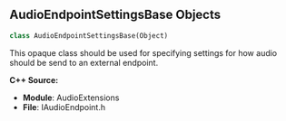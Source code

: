 ## AudioEndpointSettingsBase Objects

```python
class AudioEndpointSettingsBase(Object)
```

This opaque class should be used for specifying settings for how audio should be
send to an external endpoint.

**C++ Source:**

- **Module**: AudioExtensions
- **File**: IAudioEndpoint.h

<a id="unreal.DummyEndpointSettings"></a>